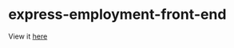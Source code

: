 # express-employment-front-end

View it [here](https://klaurtar.github.io/express-employment-front-end/)
